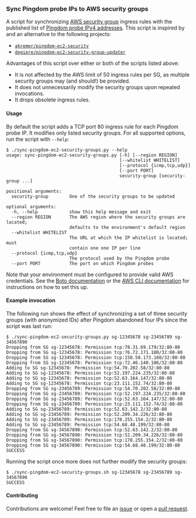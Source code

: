 ### Sync Pingdom probe IPs to AWS security groups

A script for synchronizing [AWS security
group](https://docs.aws.amazon.com/opsworks/latest/userguide/best-practices-groups.html)
ingress rules with the published list of [Pingdom probe IPv4
addresses](https://my.pingdom.com/probes/ipv4).  This script is inspired by and
an alternative to the following projects:
- [`akremer/pingdom-ec2-security`](https://github.com/akremer/pingdom-ec2-security)
- [`degiere/pingdom-ec2-security-group-updater`](https://github.com/degiere/pingdom-ec2-security-group-updater)

Advantages of this script over either or both of the scripts listed above:
- It is not affected by the AWS limit of 50 ingress rules per SG, as multiple
  security groups may (and should!) be provided.
- It does not unnecessarily modify the security groups upon repeated
  invocations.
- It drops obsolete ingress rules.

#### Usage

By default the script adds a TCP port 80 ingress rule for each Pingdom probe
IP. It modifies only listed security groups. For all supported options, run the
script with `--help`:

```
$ ./sync-pingdom-ec2-security-groups.py --help
usage: sync-pingdom-ec2-security-groups.py [-h] [--region REGION]
                                           [--whitelist WHITELIST]
                                           [--protocol {icmp,tcp,udp}]
                                           [--port PORT]
                                           security-group [security-group ...]

positional arguments:
  security-group        One of the security groups to be updated

optional arguments:
  -h, --help            show this help message and exit
  --region REGION       The AWS region where the security groups are located;
                        defaults to the environment's default region
  --whitelist WHITELIST
                        The URL at which the IP whitelist is located; must
                        contain one one IP per line
  --protocol {icmp,tcp,udp}
                        The protocol used by the Pingdom probe
  --port PORT           The port on which Pingdom probes
```

Note that your environment must be configured to provide valid AWS credentials.
See the [Boto
documentation](https://boto3.readthedocs.io/en/latest/guide/configuration.html)
or the [AWS CLI
documentation](https://docs.aws.amazon.com/cli/latest/userguide/cli-chap-getting-started.html)
for instructions on how to set this up.

#### Example invocation

The following run shows the effect of synchronizing a set of three security
groups (with anonymized IDs) after Pingdom abandoned four IPs since the script
was last run:


```
$ ./sync-pingdom-ec2-security-groups.py sg-12345678 sg-23456789 sg-34567890
Dropping from SG sg-12345678: Permission tcp:78.31.69.179/32:80-80
Dropping from SG sg-12345678: Permission tcp:76.72.171.180/32:80-80
Dropping from SG sg-12345678: Permission tcp:158.58.173.160/32:80-80
Dropping from SG sg-12345678: Permission tcp:72.46.140.186/32:80-80
Adding to SG sg-12345678: Permission tcp:54.70.202.58/32:80-80
Adding to SG sg-12345678: Permission tcp:52.197.224.235/32:80-80
Adding to SG sg-12345678: Permission tcp:52.63.164.147/32:80-80
Adding to SG sg-12345678: Permission tcp:23.111.152.74/32:80-80
Dropping from SG sg-23456789: Permission tcp:54.70.202.58/32:80-80
Dropping from SG sg-23456789: Permission tcp:52.197.224.235/32:80-80
Dropping from SG sg-23456789: Permission tcp:52.63.164.147/32:80-80
Dropping from SG sg-23456789: Permission tcp:23.111.152.74/32:80-80
Adding to SG sg-23456789: Permission tcp:52.63.142.2/32:80-80
Adding to SG sg-23456789: Permission tcp:52.209.34.226/32:80-80
Adding to SG sg-23456789: Permission tcp:178.255.154.2/32:80-80
Adding to SG sg-23456789: Permission tcp:54.68.48.199/32:80-80
Dropping from SG sg-34567890: Permission tcp:52.63.142.2/32:80-80
Dropping from SG sg-34567890: Permission tcp:52.209.34.226/32:80-80
Dropping from SG sg-34567890: Permission tcp:178.255.154.2/32:80-80
Dropping from SG sg-34567890: Permission tcp:54.68.48.199/32:80-80
SUCCESS
```

Running the script once more does not further modify the security groups:
```
$ ./sync-pingdom-ec2-security-groups.sh sg-12345678 sg-23456789 sg-34567890
SUCCESS
```

#### Contributing

Contributions are welcome! Feel free to file an
[issue](https://github.com/PicnicSupermarket/pingdom-probes-aws-whitelist/issues/new)
or open a [pull
request](https://github.com/PicnicSupermarket/pingdom-probes-aws-whitelist/compare).
